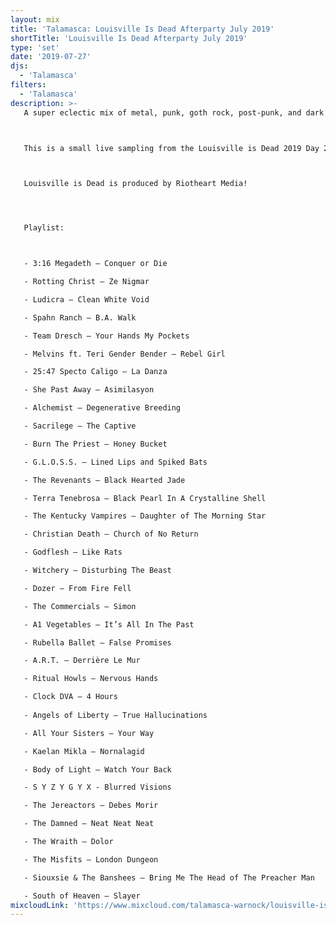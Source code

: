 ```yaml
---
layout: mix
title: 'Talamasca: Louisville Is Dead Afterparty July 2019'
shortTitle: 'Louisville Is Dead Afterparty July 2019'
type: 'set'
date: '2019-07-27'
djs:
  - 'Talamasca'
filters:
  - 'Talamasca'
description: >-
   A super eclectic mix of metal, punk, goth rock, post-punk, and dark wave. If you ever wanted a peek inside my musical brain, the Deadfest afterparty is it.



   This is a small live sampling from the Louisville is Dead 2019 Day 2 Afterparty at MagBar in Louisville, KY. Louisville is Dead Fest, or simply Deadfest is an annual festival that is always about local music and local art. Always all ages. Proceeds from 2019 benefitted Girls Rock Louisville, an organization which fosters creative expression and self-esteem in girls, trans, and gender non-conforming youth.



   Louisville is Dead is produced by Riotheart Media!




   Playlist:



   - 3:16 Megadeth — Conquer or Die

   - Rotting Christ — Ze Nigmar

   - Ludicra — Clean White Void

   - Spahn Ranch — B.A. Walk

   - Team Dresch — Your Hands My Pockets

   - Melvins ft. Teri Gender Bender — Rebel Girl

   - 25:47 Specto Caligo — La Danza

   - She Past Away — Asimilasyon

   - Alchemist — Degenerative Breeding

   - Sacrilege — The Captive

   - Burn The Priest — Honey Bucket

   - G.L.O.S.S. — Lined Lips and Spiked Bats

   - The Revenants — Black Hearted Jade

   - Terra Tenebrosa — Black Pearl In A Crystalline Shell

   - The Kentucky Vampires — Daughter of The Morning Star

   - Christian Death — Church of No Return

   - Godflesh — Like Rats

   - Witchery — Disturbing The Beast

   - Dozer — From Fire Fell

   - The Commercials — Simon

   - A1 Vegetables — It’s All In The Past

   - Rubella Ballet — False Promises

   - A.R.T. — Derrière Le Mur

   - Ritual Howls — Nervous Hands

   - Clock DVA — 4 Hours
   
   - Angels of Liberty — True Hallucinations

   - All Your Sisters — Your Way

   - Kaelan Mikla — Nornalagid

   - Body of Light — Watch Your Back

   - S Y Z Y G Y X - Blurred Visions

   - The Jereactors — Debes Morir

   - The Damned — Neat Neat Neat

   - The Wraith — Dolor

   - The Misfits — London Dungeon

   - Siouxsie & The Banshees — Bring Me The Head of The Preacher Man

   - South of Heaven — Slayer
mixcloudLink: 'https://www.mixcloud.com/talamasca-warnock/louisville-is-dead-afterparty-july-2019'
---
```

